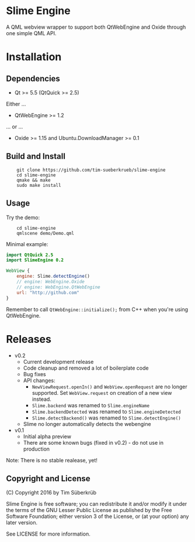 # Slime Engine
A QML webview wrapper to support both QtWebEngine and Oxide through one simple QML API.

# Installation

## Dependencies
* Qt >= 5.5 (QtQuick >= 2.5)

Either ...
* QtWebEngine >= 1.2

... or ...
* Oxide >= 1.15 and Ubuntu.DownloadManager >= 0.1

## Build and Install
```
    git clone https://github.com/tim-sueberkrueb/slime-engine
    cd slime-engine
    qmake && make
    sudo make install
```

## Usage

Try the demo:
```
    cd slime-engine
    qmlscene demo/Demo.qml
```

Minimal example:
```qml
import QtQuick 2.5
import SlimeEngine 0.2

WebView {
    engine: Slime.detectEngine()
    // engine: WebEngine.Oxide
    // engine: WebEngine.QtWebEngine
    url: "http://github.com"
}

```
Remember to call `QtWebEngine::initialize();` from C++ when you're using QtWebEngine.

# Releases
* v0.2
    * Current development release
    * Code cleanup and removed a lot of boilerplate code
    * Bug fixes
    * API changes:
        * `NewViewRequest.openIn()` and `WebView.openRequest` are no longer supported. Set `WebView.request` on creation of a new view instead.
        * `Slime.backend` was renamed to `Slime.engineName`
        * `Slime.backendDetected` was renamed to `Slime.engineDetected`
        * `Slime.detectBackend()` was renamed to `Slime.detectEngine()`
    * Slime no longer automatically detects the webengine
* v0.1
    * Initial alpha preview
    * There are some known bugs (fixed in v0.2) - do not use in production

Note: There is no stable realease, yet!

## Copyright and License
(C) Copyright 2016 by Tim Süberkrüb

Slime Engine is free software; you can redistribute it and/or modify it under the terms of the GNU Lesser Public License as published by the Free Software Foundation; either version 3 of the License, or (at your option) any later version.

See LICENSE for more information.
